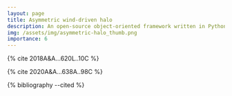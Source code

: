 ```yaml
---
layout: page
title: Asymmetric wind-driven halo
description: An open-source object-oriented framework written in Python for performing end-to-end simulations of high-contrast imaging instruments.
img: /assets/img/asymmetric-halo_thumb.png
importance: 6
---
```


{% cite 2018A&A...620L..10C %}

{% cite 2020A&A...638A..98C %}

{% bibliography --cited %}